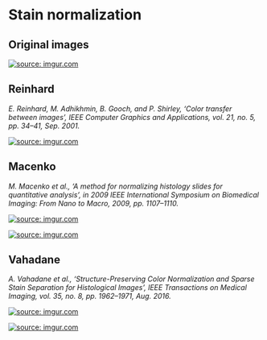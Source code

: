 # Stain normalization

## Original images

<a href="https://imgur.com/6nCgins"><img src="https://i.imgur.com/6nCgins.png" title="source: imgur.com" /></a>

## Reinhard

*E. Reinhard, M. Adhikhmin, B. Gooch, and P. Shirley, ‘Color transfer between images’, IEEE Computer Graphics and Applications, vol. 21, no. 5, pp. 34–41, Sep. 2001.*


<a href="https://imgur.com/Gsg4uC5"><img src="https://i.imgur.com/Gsg4uC5.png" title="source: imgur.com" /></a>

## Macenko

*M. Macenko et al., ‘A method for normalizing histology slides for quantitative analysis’, in 2009 IEEE International Symposium on Biomedical Imaging: From Nano to Macro, 2009, pp. 1107–1110.*

<a href="https://imgur.com/DEqYbGF"><img src="https://i.imgur.com/DEqYbGF.png" title="source: imgur.com" /></a>

<a href="https://imgur.com/3YpwQso"><img src="https://i.imgur.com/3YpwQso.png" title="source: imgur.com" /></a>


## Vahadane

*A. Vahadane et al., ‘Structure-Preserving Color Normalization and Sparse Stain Separation for Histological Images’, IEEE Transactions on Medical Imaging, vol. 35, no. 8, pp. 1962–1971, Aug. 2016.*

<a href="https://imgur.com/uKMCi9D"><img src="https://i.imgur.com/uKMCi9D.png" title="source: imgur.com" /></a>

<a href="https://imgur.com/B9qVPPg"><img src="https://i.imgur.com/B9qVPPg.png" title="source: imgur.com" /></a>